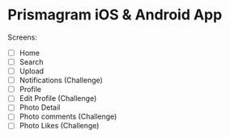 # Prismagram iOS & Android App

Screens:
- [ ] Home
- [ ] Search
- [ ] Upload
- [ ] Notifications (Challenge)
- [ ] Profile
- [ ] Edit Profile (Challenge)
- [ ] Photo Detail
- [ ] Photo comments (Challenge)
- [ ] Photo Likes (Challenge)